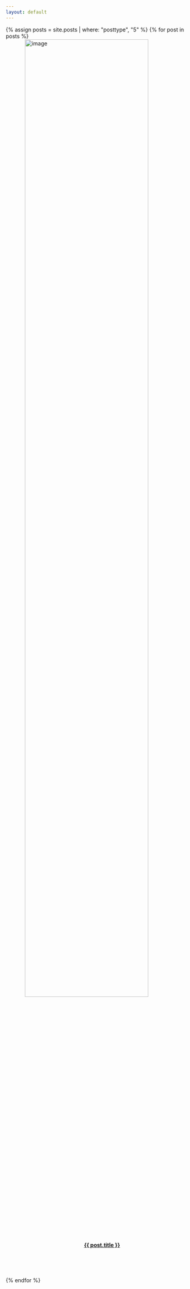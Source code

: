 ```yaml
---
layout: default
---
```

{% assign posts = site.posts | where: "posttype", "5" %}
{% for post in posts %}
<img src="{{ post.image }}" alt="image" style="display:block;margin-left:auto;margin-right:auto;width:80%;">
<div style="text-align:center;margin-bottom:2cm"> <a style="font-weight:bold" href="{{ post.url }}" >{{ post.title }}</a> </div>
{% endfor %}